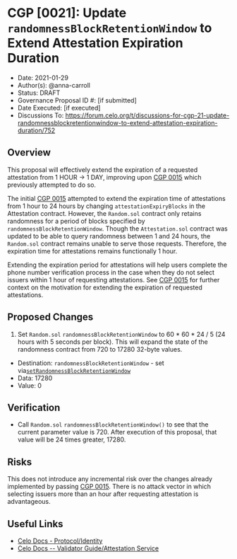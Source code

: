 # CGP [0021]: Update `randomnessBlockRetentionWindow` to Extend Attestation Expiration Duration

- Date: 2021-01-29
- Author(s): @anna-carroll
- Status: DRAFT
- Governance Proposal ID #: [if submitted]
- Date Executed: [if executed]
- Discussions To: https://forum.celo.org/t/discussions-for-cgp-21-update-randomnessblockretentionwindow-to-extend-attestation-expiration-duration/752

## Overview

This proposal will effectively extend the expiration of a requested attestation from 1 HOUR -> 1 DAY, improving upon [CGP 0015](https://github.com/celo-org/celo-proposals/blob/master/CGPs/0015.md) which previously attempted to do so.

The initial [CGP 0015](https://github.com/celo-org/celo-proposals/blob/master/CGPs/0015.md) attempted to extend the expiration time of attestations from 1 hour to 24 hours by changing `attestationExpiryBlocks` in the Attestation contract. However, the `Random.sol` contract only retains randomness for a period of blocks specified by `randomnessBlockRetentionWindow`. Though the `Attestation.sol` contract was updated to be able to query randomness between 1 and 24 hours, the `Random.sol` contract remains unable to serve those requests. Therefore, the expiration time for attestations remains functionally 1 hour.

Extending the expiration period for attestations will help users complete the phone number verification process in the case when they do not select issuers within 1 hour of requesting attestations. See [CGP 0015](https://github.com/celo-org/celo-proposals/blob/master/CGPs/0015.md) for further context on the motivation for extending the expiration of requested attestations. 

## Proposed Changes

1. Set `Random.sol` `randomnessBlockRetentionWindow` to 60 * 60 * 24 / 5 (24 hours with 5 seconds per block). This will expand the state of the randomness contract from 720 to 17280 32-byte values.
  - Destination: `randomnessBlockRetentionWindow` - set via[`setRandomnessBlockRetentionWindow`](https://github.com/celo-org/celo-monorepo/blob/fb4f828a4e001b73a8c39aa34e3395f4015aaabc/packages/protocol/contracts/identity/Random.sol#L59)
  - Data: 17280
  - Value: 0

## Verification

- Call `Random.sol` `randomnessBlockRetentionWindow()` to see that the current parameter value is 720. After execution of this proposal, that value will be 24 times greater, 17280.

## Risks

This does not introduce any incremental risk over the changes already implemented by passing [CGP 0015](https://github.com/celo-org/celo-proposals/blob/master/CGPs/0015.md). There is no attack vector in which selecting issuers more than an hour after requesting attestation is advantageous.  

## Useful Links

* [Celo Docs - Protocol/Identity](https://docs.celo.org/celo-codebase/protocol/identity)
* [Celo Docs -- Validator Guide/Attestation Service](https://docs.celo.org/validator-guide/attestation-service)

